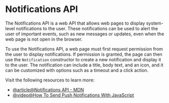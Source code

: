 # Notifications API

The Notifications API is a web API that allows web pages to display system-level notifications to the user. These notifications can be used to alert the user of important events, such as new messages or updates, even when the web page is not open in the browser.

To use the Notifications API, a web page must first request permission from the user to display notifications. If permission is granted, the page can then use the `Notification` constructor to create a new notification and display it to the user. The notification can include a title, body text, and an icon, and it can be customized with options such as a timeout and a click action.

Visit the following resources to learn more:

- [@article@Notifications API - MDN](https://developer.mozilla.org/en-US/docs/Web/API/Notifications_API)
- [@video@How To Send Push Notifications With JavaScript](https://youtu.be/Bm0JjR4kP8w?si=-2Nu0I2Zl9f-R1zj)
